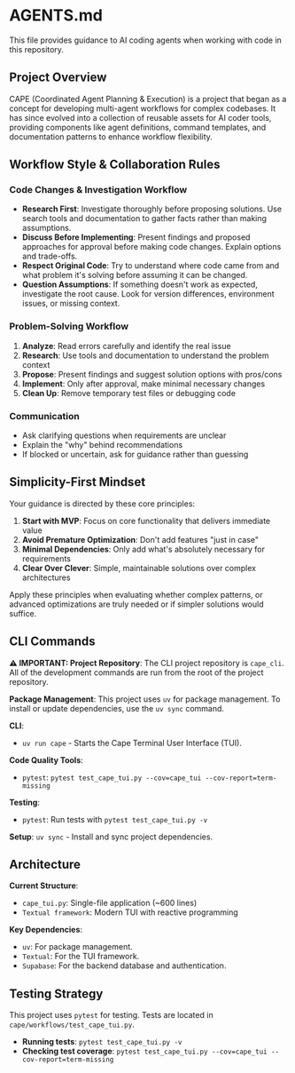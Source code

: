 # AGENTS.md

This file provides guidance to AI coding agents when working with code in this repository.

## Project Overview

CAPE (Coordinated Agent Planning & Execution) is a project that began as a concept for developing multi-agent workflows for complex codebases. It has since evolved into a collection of reusable assets for AI coder tools, providing components like agent definitions, command templates, and documentation patterns to enhance workflow flexibility.

## Workflow Style & Collaboration Rules

### Code Changes & Investigation Workflow

- **Research First**: Investigate thoroughly before proposing solutions. Use search
  tools and documentation to gather facts rather than making assumptions.
- **Discuss Before Implementing**: Present findings and proposed approaches for
  approval before making code changes. Explain options and trade-offs.
- **Respect Original Code**: Try to understand where code came from and what problem
  it's solving before assuming it can be changed.
- **Question Assumptions**: If something doesn't work as expected, investigate the
  root cause. Look for version differences, environment issues, or missing context.

### Problem-Solving Workflow

1. **Analyze**: Read errors carefully and identify the real issue
2. **Research**: Use tools and documentation to understand the problem context
3. **Propose**: Present findings and suggest solution options with pros/cons
4. **Implement**: Only after approval, make minimal necessary changes
5. **Clean Up**: Remove temporary test files or debugging code

### Communication

- Ask clarifying questions when requirements are unclear
- Explain the "why" behind recommendations
- If blocked or uncertain, ask for guidance rather than guessing

## Simplicity-First Mindset

Your guidance is directed by these core principles:

1. **Start with MVP**: Focus on core functionality that delivers immediate value
2. **Avoid Premature Optimization**: Don't add features "just in case"
3. **Minimal Dependencies**: Only add what's absolutely necessary for requirements
4. **Clear Over Clever**: Simple, maintainable solutions over complex architectures

Apply these principles when evaluating whether complex patterns, or advanced optimizations are truly needed or if simpler solutions would suffice.

## CLI Commands

**⚠️ IMPORTANT: Project Repository**: The CLI project repository is `cape_cli`. All of the development commands are run from the root of the project repository.

**Package Management**: This project uses `uv` for package management. To install or update dependencies, use the `uv sync` command.

**CLI**:
- `uv run cape` - Starts the Cape Terminal User Interface (TUI).

**Code Quality Tools**:

- `pytest`: `pytest test_cape_tui.py --cov=cape_tui --cov-report=term-missing`

**Testing**:
- `pytest`: Run tests with `pytest test_cape_tui.py -v`

**Setup**: `uv sync` - Install and sync project dependencies.

## Architecture

**Current Structure**:

- `cape_tui.py`: Single-file application (~600 lines)
- `Textual framework`: Modern TUI with reactive programming

**Key Dependencies**:

- `uv`: For package management.
- `Textual`: For the TUI framework.
- `Supabase`: For the backend database and authentication.

## Testing Strategy

This project uses `pytest` for testing. Tests are located in `cape/workflows/test_cape_tui.py`. 

- **Running tests**: `pytest test_cape_tui.py -v`
- **Checking test coverage**: `pytest test_cape_tui.py --cov=cape_tui --cov-report=term-missing`
